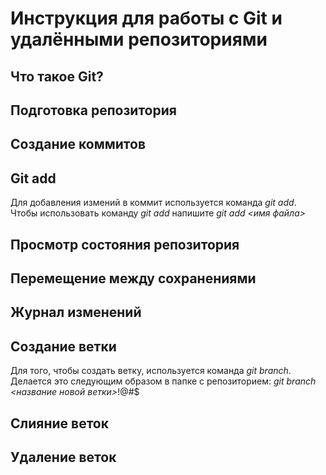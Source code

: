 # Инструкция для работы с Git и удалёнными репозиториями


## Что такое Git?


## Подготовка репозитория


## Создание коммитов


## Git add
Для добавления измений в коммит используется команда *git add*. Чтобы использовать команду *git add* напишите *git add <имя файла>*

## Просмотр состояния репозитория


## Перемещение между сохранениями


## Журнал изменений


## Создание ветки
Для того, чтобы создать ветку, используется команда *git branch*. Делается это следующим образом в папке с репозиторием: *git branch <название новой ветки>*!@#$

## Слияние веток


## Удаление веток


